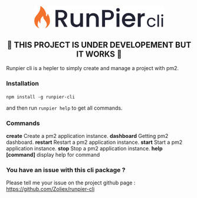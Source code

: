 <div align="center">
	<img src="./assets/runpier-cli-logo.png" width="70%"/>
	<br />

## 🚨 THIS PROJECT IS UNDER DEVELOPEMENT BUT IT WORKS 🚨
</div>

Runpier cli is a hepler to simply create and manage a project with pm2.

### Installation

`npm install -g runpier-cli` 

and then run `runpier help` to get all commands.

### Commands

**create** Create a pm2 application instance.
**dashboard** Getting pm2 dashboard.
**restart** Restart a pm2 application instance.
**start** Start a pm2 application instance.
**stop** Stop a pm2 application instance.
**help [command]**  display help for command

### You have an issue with this cli package ?
Please tell me your issue on the project github page :
https://github.com/Zoliex/runpier-cli
